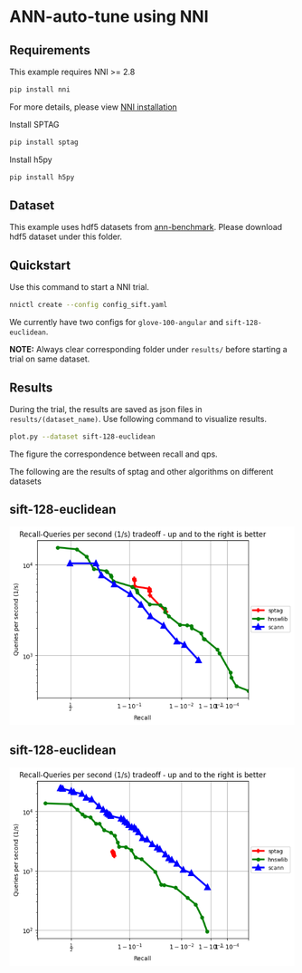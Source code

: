 # ANN-auto-tune using NNI


## Requirements

This example requires NNI >= 2.8

```sh
pip install nni
```
For more details, please view [NNI installation](https://nni.readthedocs.io/en/stable/installation.html)

Install SPTAG

```sh
pip install sptag
```

Install h5py

```sh
pip install h5py
```

## Dataset

This example uses hdf5 datasets from [ann-benchmark](https://github.com/erikbern/ann-benchmarks). Please download hdf5 dataset under this folder.

## Quickstart


Use this command to start a NNI trial.
```sh
nnictl create --config config_sift.yaml
```

We currently have two configs for `glove-100-angular` and `sift-128-euclidean`. 

**NOTE:** Always clear corresponding folder under `results/` before starting a trial on same dataset.


## Results

During the trial, the results are saved as json files in `results/(dataset_name)`. Use following command to visualize results.

```sh
plot.py --dataset sift-128-euclidean
```
The figure the correspondence between recall and qps.


The following are the results of sptag and other algorithms on different datasets

sift-128-euclidean
------------------

![glove-100-angular](picture/sift.png)

sift-128-euclidean
------------------

![glove-100-angular](picture/glove100.png)

